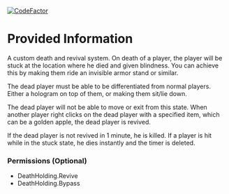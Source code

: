 [![CodeFactor](https://www.codefactor.io/repository/github/akagiant/deathholding/badge/master)](https://www.codefactor.io/repository/github/akagiant/deathholding/overview/master)


# Provided Information
A custom death and revival system. On death of a player, the player will be stuck at the location where he died and given blindness. 
You can achieve this by making them ride an invisible armor stand or similar.

The dead player must be able to be differentiated from normal players. Either a hologram on top of them, or making them sit/lie down.

The dead player will not be able to move or exit from this state. When another player right clicks on the dead player with a specified item, which can be a golden apple, the dead player is revived.

If the dead player is not revived in 1 minute, he is killed. If a player is hit while in the stuck state, he dies instantly and the timer is deleted.

### Permissions (Optional)
<ul>
    <li>DeathHolding.Revive</li>
    <li>DeathHolding.Bypass</li>
</ul>
